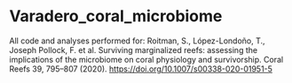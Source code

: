 # Varadero_coral_microbiome
All code and analyses performed for: Roitman, S., López-Londoño, T., Joseph Pollock, F. et al. Surviving marginalized reefs: assessing the implications of the microbiome on coral physiology and survivorship. Coral Reefs 39, 795–807 (2020). https://doi.org/10.1007/s00338-020-01951-5
